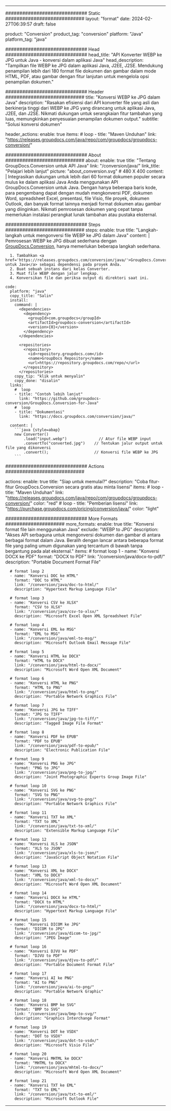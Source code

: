  
---
############################# Static ############################
layout: "format"
date: 2024-02-27T06:39:57
draft: false

product: "Conversion"
product_tag: "conversion"
platform: "Java"
platform_tag: "java"

############################# Head #############################
head_title: "API Konverter WEBP ke JPG untuk Java - konversi dalam aplikasi Java"
head_description: "Tampilkan file WEBP ke JPG dalam aplikasi Java, J2EE, J2SE. Mendukung penampilan lebih dari 180 format file dokumen dan gambar dalam mode HTML, PDF, atau gambar dengan fitur lanjutan untuk mengelola opsi penampilan dokumen."

############################# Header ############################
title: "Konversi WEBP ke JPG dalam Java" 
description: "Rasakan efisiensi dari API konverter file yang asli dan berkinerja tinggi dari WEBP ke JPG yang dirancang untuk aplikasi Java, J2EE, dan J2SE. Nikmati dukungan untuk serangkaian fitur tambahan yang luas, memungkinkan penyesuaian penampilan dokumen output." 
subtitle: "Solusi konversi dokumen" 

header_actions:
  enable: true
  items:
    #  loop
    - title: "Maven Unduhan"
      link: "https://releases.groupdocs.com/java/repo/com/groupdocs/groupdocs-conversion/"


############################# About ############################
about:
    enable: true
    title: "Tentang GroupDocs.Conversion untuk API Java"
    link: "/conversion/java/"
    link_title: "Pelajari lebih lanjut"
    picture: "about_conversion.svg" # 480 X 400
    content: |
      Integrasikan dukungan untuk lebih dari 60 format dokumen populer secara mulus ke dalam aplikasi Java Anda menggunakan API GroupDocs.Conversion untuk Java. Dengan hanya beberapa baris kode, para pengembang dapat dengan mudah mengkonversi PDF, dokumen Word, spreadsheet Excel, presentasi, file Visio, file proyek, dokumen Outlook, dan banyak format lainnya menjadi format dokumen atau gambar yang diinginkan. Nikmati pemrosesan dokumen yang cepat tanpa memerlukan instalasi perangkat lunak tambahan atau pustaka eksternal.


############################# Steps ############################
steps:
    enable: true
    title: "Langkah-langkah untuk mengonversi file WEBP ke JPG dalam Java" 
    content: |
      Pemrosesan WEBP ke JPG dibuat sederhana dengan <a href='https://products.groupdocs.com/conversion/java/'>GroupDocs.Conversion</a>, hanya memerlukan beberapa langkah sederhana.
      
      1. Tambahkan <a href='https://releases.groupdocs.com/conversion/java/'>GroupDocs.Conversion untuk Java</a> sebagai dependensi pada proyek Anda. 
      2. Buat sebuah instans dari kelas Converter.  
      3. Muat file WEBP dengan jalur lengkap. 
      4. Konversikan file dan periksa output di direktori saat ini. 
   
    code:
      platform: "java"
      copy_title: "Salin"
      install:
        command: |
          <dependencies>
            <dependency>
              <groupId>com.groupdocs</groupId>
              <artifactId>groupdocs-conversion</artifactId>
              <version>{0}</version>
            </dependency>
          </dependencies>

          <repositories>
            <repository>
              <id>repository.groupdocs.com</id>
              <name>GroupDocs Repository</name>
              <url>https://repository.groupdocs.com/repo/</url>
            </repository>
          </repositories>
        copy_tip: "klik untuk menyalin"
        copy_done: "disalin"
      links:
        #  loop
        - title: "Contoh lebih lanjut"
          link: "https://github.com/groupdocs-conversion/GroupDocs.Conversion-for-Java"
        #  loop
        - title: "Dokumentasi"
          link: "https://docs.groupdocs.com/conversion/java/"
          
      content: |
        ```java {style=abap}
        new Converter()
            .load("input.webp")              // Atur file WEBP input
            .convertTo("converted.jpg")    // Tentukan jalur output untuk file yang dikonversi
            .convert();                    // Konversi file WEBP ke JPG        
        ```            

############################# Actions ############################

actions:
  enable: true
  title: "Siap untuk memulai?"
  description: "Coba fitur-fitur GroupDocs.Conversion secara gratis atau minta lisensi"
  items:
    #  loop
    - title: "Maven Unduhan"
      link: "https://releases.groupdocs.com/java/repo/com/groupdocs/groupdocs-conversion/"
      color: "red"
        #  loop
    - title: "Pemberian lisensi"
      link: "https://purchase.groupdocs.com/pricing/conversion/java/"
      color: "light"


############################# More Formats #####################
more_formats:
    enable: true
    title: "Konversi format file lain menggunakan Java"
    exclude: "WEBP to JPG"
    description: "Akses API serbaguna untuk mengonversi dokumen dan gambar di antara berbagai format dalam Java. Beralih dengan lancar antara beberapa format file yang paling umum digunakan yang tercantum di bawah tanpa bergantung pada alat eksternal."
    items: 
      # format loop 1
      - name: "Konversi DOCX ke PDF"
        format: "DOCX to PDF"
        link: "/conversion/java/docx-to-pdf/"
        description: "Portable Document Format File"

      # format loop 2
      - name: "Konversi DOC ke HTML"
        format: "DOC to HTML"
        link: "/conversion/java/doc-to-html/"
        description: "Hypertext Markup Language File"

      # format loop 3
      - name: "Konversi CSV ke XLSX"
        format: "CSV to XLSX"
        link: "/conversion/java/csv-to-xlsx/"
        description: "Microsoft Excel Open XML Spreadsheet File"

      # format loop 4
      - name: "Konversi EML ke MSG"
        format: "EML to MSG"
        link: "/conversion/java/eml-to-msg/"
        description: "Microsoft Outlook Email Message File"

      # format loop 5
      - name: "Konversi HTML ke DOCX"
        format: "HTML to DOCX"
        link: "/conversion/java/html-to-docx/"
        description: "Microsoft Word Open XML Document"

      # format loop 6
      - name: "Konversi HTML ke PNG"
        format: "HTML to PNG"
        link: "/conversion/java/html-to-png/"
        description: "Portable Network Graphics File"

      # format loop 7
      - name: "Konversi JPG ke TIFF"
        format: "JPG to TIFF"
        link: "/conversion/java/jpg-to-tiff/"
        description: "Tagged Image File Format"

      # format loop 8
      - name: "Konversi PDF ke EPUB"
        format: "PDF to EPUB"
        link: "/conversion/java/pdf-to-epub/"
        description: "Electronic Publication File"

      # format loop 9
      - name: "Konversi PNG ke JPG"
        format: "PNG to JPG"
        link: "/conversion/java/png-to-jpg/"
        description: "Joint Photographic Experts Group Image File"

      # format loop 10
      - name: "Konversi SVG ke PNG"
        format: "SVG to PNG"
        link: "/conversion/java/svg-to-png/"
        description: "Portable Network Graphics File"

      # format loop 11
      - name: "Konversi TXT ke XML"
        format: "TXT to XML"
        link: "/conversion/java/txt-to-xml/"
        description: "Extensible Markup Language File"

      # format loop 12
      - name: "Konversi XLS ke JSON"
        format: "XLS to JSON"
        link: "/conversion/java/xls-to-json/"
        description: "JavaScript Object Notation File"

      # format loop 13
      - name: "Konversi XML ke DOCX"
        format: "XML to DOCX"
        link: "/conversion/java/xml-to-docx/"
        description: "Microsoft Word Open XML Document"

      # format loop 14
      - name: "Konversi DOCX ke HTML"
        format: "DOCX to HTML"
        link: "/conversion/java/docx-to-html/"
        description: "Hypertext Markup Language File" 

      # format loop 15
      - name: "Konversi DICOM ke JPG" 
        format: "DICOM to JPG"
        link: "/conversion/java/dicom-to-jpg/"
        description: "JPEG Image" 

      # format loop 16
      - name: "Konversi DJVU ke PDF"
        format: "DJVU to PDF"
        link: "/conversion/java/djvu-to-pdf/"
        description: "Portable Document Format File" 

      # format loop 17
      - name: "Konversi AI ke PNG"
        format: "AI to PNG"
        link: "/conversion/java/ai-to-png/"
        description: "Portable Network Graphic" 
      
      # format loop 18
      - name: "Konversi BMP ke SVG"
        format: "BMP to SVG"
        link: "/conversion/java/bmp-to-svg/"
        description: "Graphics Interchange Format"

      # format loop 19
      - name: "Konversi DOT ke VSDX"
        format: "DOT to VSDX"
        link: "/conversion/java/dot-to-vsdx/"
        description: "Microsoft Visio File"

      # format loop 20
      - name: "Konversi MHTML ke DOCX"
        format: "MHTML to DOCX"
        link: "/conversion/java/mhtml-to-docx/"
        description: "Microsoft Word Open XML Document"

      # format loop 21
      - name: "Konversi TXT ke EML"
        format: "TXT to EML"
        link: "/conversion/java/txt-to-eml/"
        description: "Microsoft Outlook File"

---
